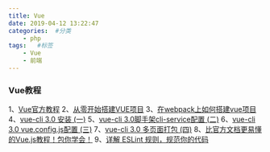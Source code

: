 ```yaml
---
title: Vue
date: 2019-04-12 13:22:47
categories:  #分类
    - php
tags:   #标签
    - Vue
    - 前端
---
```


### Vue教程
1、[Vue官方教程](https://cn.vuejs.org/v2/guide/installation.html)
2、[从零开始搭建VUE项目](https://www.cnblogs.com/cczlovexw/p/7691786.html)
3、[在webpack上如何搭建vue项目](http://www.php.cn/js-tutorial-403721.html)
4、[vue-cli 3.0 安装 (一)](https://www.jianshu.com/p/ce6f7264967a)
5、[vue-cli 3.0脚手架cli-service配置 (二)](https://www.jianshu.com/p/d50e543223b8)
6、[vue-cli 3.0 vue.config.js配置 (三)](https://www.jianshu.com/p/6b9f56145df2)
7、[vue-cli 3.0 多页面打包 (四)](https://www.jianshu.com/p/2db75dbeb0d9)
8、[比官方文档更易懂的Vue.js教程！包你学会！](http://www.cnblogs.com/qcloud1001/archive/2018/09/25/9700625.html)
9、[详解 ESLint 规则，规范你的代码](https://www.cnblogs.com/-walker/p/8143715.html)

